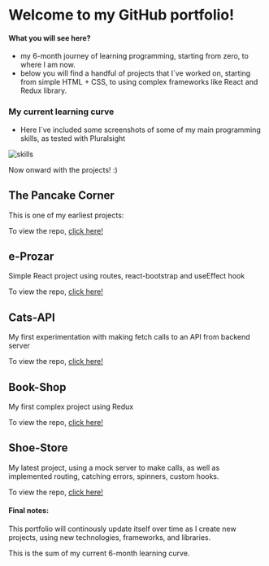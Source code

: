 # Welcome to my GitHub portfolio!

#### What you will see here?

- my 6-month journey of learning programming, starting from zero, to where I am now.
- below you will find a handful of projects that I`ve worked on, starting from simple HTML + CSS, to using complex frameworks like React and Redux library.

### My current learning curve

- Here I`ve included some screenshots of some of my main programming skills, as tested with Pluralsight

![skills](https://user-images.githubusercontent.com/77454751/122207311-aac91880-ceaa-11eb-9997-2faca5d3350b.JPG)

Now onward with the projects! :)

## The Pancake Corner

This is one of my earliest projects:

To view the repo, [click here!](https://github.com/Gabriel-Floricel/Pancake-Corner)

## e-Prozar

Simple React project using routes, react-bootstrap and useEffect hook

To view the repo, [click here!](https://github.com/Gabriel-Floricel/eProzar-React)

## Cats-API

My first experimentation with making fetch calls to an API from backend server

To view the repo, [click here!](https://github.com/Gabriel-Floricel/Cats-API)

## Book-Shop

My first complex project using Redux

To view the repo, [click here!](https://github.com/Gabriel-Floricel/Redux-Book-Shop)

## Shoe-Store

My latest project, using a mock server to make calls, as well as implemented routing, catching errors, spinners, custom hooks.

To view the repo, [click here!](https://github.com/Gabriel-Floricel/Shoe-Store)

#### Final notes:

This portfolio will continously update itself over time as I create new projects, using new technologies, frameworks, and libraries.

This is the sum of my current 6-month learning curve.
